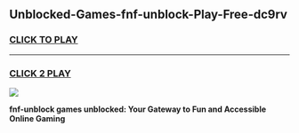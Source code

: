 
## Unblocked-Games-fnf-unblock-Play-Free-dc9rv
<h3>
<a href="https://premium76.site?title=fnf-unblock&ref=23A">CLICK TO PLAY</a></h3>
<hr>

<h3>
<a href="https://premium76.site?title=fnf-unblock&ref=23A">CLICK 2 PLAY</a>
  
</h3>

<a href="https://premium76.site?title=fnf-unblock&ref=23A"><img src="https://clearcache.store/games.png"></a>


**fnf-unblock games unblocked: Your Gateway to Fun and Accessible Online Gaming**
